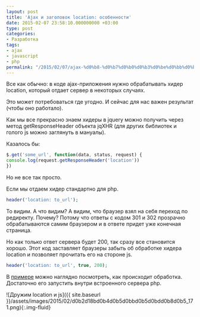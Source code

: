 ```yaml
---
layout: post
title: 'Ajax и заголовок location: особенности'
date: 2015-02-07 23:58:10.000000000 +03:00
type: post
categories:
- Разработка
tags:
- ajax
- javascript
- php
permalink: "/2015/02/07/ajax-%d0%b8-%d0%b7%d0%b0%d0%b3%d0%be%d0%bb%d0%be%d0%b2%d0%be%d0%ba-location-%d0%be%d1%81%d0%be%d0%b1%d0%b5%d0%bd%d0%bd%d0%be%d1%81%d1%82%d0%b8/"
---
```

Все как обычно: в коде ajax-приложения нужно обрабатывать хидер location, который отдает сервер в некоторых случаях.

Это может потребоваться где угодно. И сейчас для нас важен результат (чтобы оно работало).

Как мы все прекрасно знаем хидеры в jquery можно получить через метод getResponseHeader объекта jqXHR (для других библиотек и голого js можно заглянуть в мануалы).

Казалось бы:

```javascript
$.get('some_url', function(data, status, request) {  
console.log(request.getResponseHeader('location'))  
})
```

Но не все так просто.

Если мы отдаем хидер стандартно для php.

```php
header('location: to_url');
```

То видим. А что видим? А видим, что браузер взял на себя переход по редиректу. Почему? Потому что ответы с кодом 301 и 302 прозрачно обрабатываются самим браузером и в ответе придет уже конечная страница.

Но как только ответ сервера будет 200, так сразу все становится хорошо. Этот код заставляет браузеры забыть об обработке хидера location и позволяет прочитать его на стороне js.

```php
header('location: to_url', true, 200);
```

В [примере](https://github.com/RussianPenguin/blogSamples/blob/master/location.php "Дружим location и js: пример к статье") можно наглядно посмотреть, как происходит обработка. Достаточно его запустить внутри встроенного сервера php.

![Дружим location и js]({{ site.baseurl }}/assets/images/2015/02/d0b2d18bd0b4d0b5d0bbd0b5d0bdd0b8d0b5_171.png){:.img-fluid}

